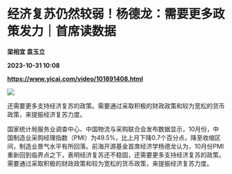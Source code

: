 # 经济复苏仍然较弱！杨德龙：需要更多政策发力｜首席读数据
**梁相宜 袁玉立**

**2023-10-31 10:08**

**https://www.yicai.com/video/101891408.html**

![](http://imgcdn.yicai.com/vms-new/2023/10/68d354bc-d000-4e01-97fe-d8fa3b33a4e9.jpeg) 

还需要更多支持经济复苏的政策。需要通过采取积极的财政政策和较为宽松的货币政策，来提振经济复苏力度。

国家统计局服务业调查中心、中国物流与采购联合会发布数据显示，10月份，中国制造业采购经理指数（PMI）为49.5%，比上月下降0.7个百分点，降至收缩区间，制造业景气水平有所回落。前海开源基金首席经济学杨德龙认为，10月份PMI重新回到临界点之下，表明经济复苏还不稳固，还需要更多支持经济复苏的政策。需要通过采取积极的财政政策和较为宽松的货币政策，来提振经济复苏力度。